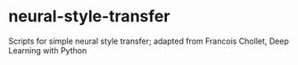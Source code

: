 # neural-style-transfer
Scripts for simple neural style transfer; adapted from Francois Chollet, Deep Learning with Python
